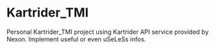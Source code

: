 # Kartrider_TMI
Personal Kartrider_TMI project using Kartrider API service provided by Nexon. Implement useful or even uSeLeSs infos.
